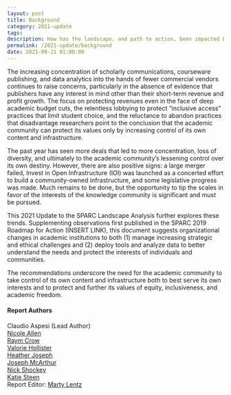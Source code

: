 ```yaml
---
layout: post
title: Background
category: 2021-update
tags:
description: How has the landscape, and path to action, been impacted by the pandemic and the increasing concentration of scholarly communications, courseware publishing, and data analytics into the hands of fewer commercial vendors? 
permalink: /2021-update/background
date: 2021-09-21 01:00:00
---
```


The increasing concentration of scholarly communications, courseware publishing, and data analytics into the hands of fewer commercial vendors continues to raise concerns,
particularly in the absence of evidence that publishers have any interest in mind other than their short-term revenue and profit growth. The focus on protecting revenues even
in the face of deep academic budget cuts, the relentless lobbying to protect “inclusive access” practices that limit student choice, and the reluctance to abandon practices that disadvantage researchers point to the conclusion that the academic community can
protect its values only by increasing control of its own content and infrastructure.

The past year has seen more deals that led to more concentration, loss of diversity, and ultimately to the academic community’s lessening control over its own destiny. However, there are also positive signs: a large merger failed, Invest in Open Infrastructure (IOI) was
launched as a concerted effort to build a community-owned infrastructure, and some legislative progress was made. Much remains to be done, but the opportunity to tip the scales in favor of the interests of the knowledge community is significant and must be pursued.

This 2021 Update to the SPARC Landscape Analysis further explores these trends. Supplementing observations first published in the SPARC 2019 Roadmap for Action (INSERT LINK), this document suggests organizational changes in academic institutions to both (1) manage increasing strategic and ethical challenges and (2) deploy tools and analyze data to
better understand the needs and protect the interests of individuals and communities.

The recommendations underscore the need for the academic community to take control of its own content and infrastructure both to best serve its own interests and to protect and further its values of equity, inclusiveness, and academic freedom. 

#### Report Authors

Claudio Aspesi (Lead Author)<br/>
[Nicole Allen](https://sparcopen.org/people/nicole-allen/)<br/>
[Raym Crow](https://sparcopen.org/people/raym-crow/)<br/>
[Valorie Hollister](https://sparcopen.org/people/val-hollister/)<br/>
[Heather Joseph](https://sparcopen.org/people/heather-joseph/)<br/>
[Joseph McArthur](https://sparcopen.org/people/joseph-mcarthur/)<br/>
[Nick Shockey](https://sparcopen.org/people/nick-shockey/)<br/>
[Katie Steen](https://sparcopen.org/people/katie-steen-2/)<br/>
Report Editor: [Marty Lentz](https://words-matter.org/)
